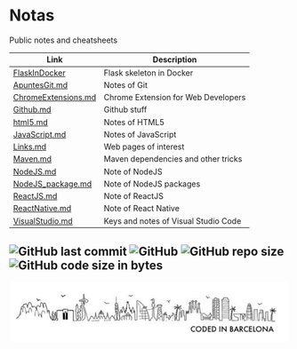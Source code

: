 # Notas

Public notes and cheatsheets

| Link | Description |
|------|-------------|
| [FlaskInDocker](FlaskInDocker/) | Flask skeleton in Docker |
| [ApuntesGit.md](ApuntesGit.md) | Notes of Git |
| [ChromeExtensions.md](ChromeExtensions.md) | Chrome Extension for Web Developers |
| [Github.md](Github.md) | Github stuff |
| [html5.md](html.md) | Notes of HTML5 |
| [JavaScript.md](JavaScript.md) | Notes of JavaScript |
| [Links.md](Links.md) | Web pages of interest |
| [Maven.md](Maven.md) | Maven dependencies and other tricks |
| [NodeJS.md](NodeJS.md) | Note of NodeJS |
| [NodeJS_package.md](NodeJS.md) | Note of NodeJS packages |
| [ReactJS.md](ReactJS.md) | Note of ReactJS |
| [ReactNative.md](ReactNative.md) | Note of React Native |
| [VisualStudio.md](VisualStudio.md) | Keys and notes of Visual Studio Code |


![GitHub last commit](https://img.shields.io/github/last-commit/leguim-repo/notas)
![GitHub](https://img.shields.io/github/license/leguim-repo/notas)
![GitHub repo size](https://img.shields.io/github/repo-size/leguim-repo/notas)
![GitHub code size in bytes](https://img.shields.io/github/languages/code-size/leguim-repo/notas)
---
<!-- Pit i Collons -->
![Coded in Barcelona](codedinbcn.png "Coded in Barcelona")
